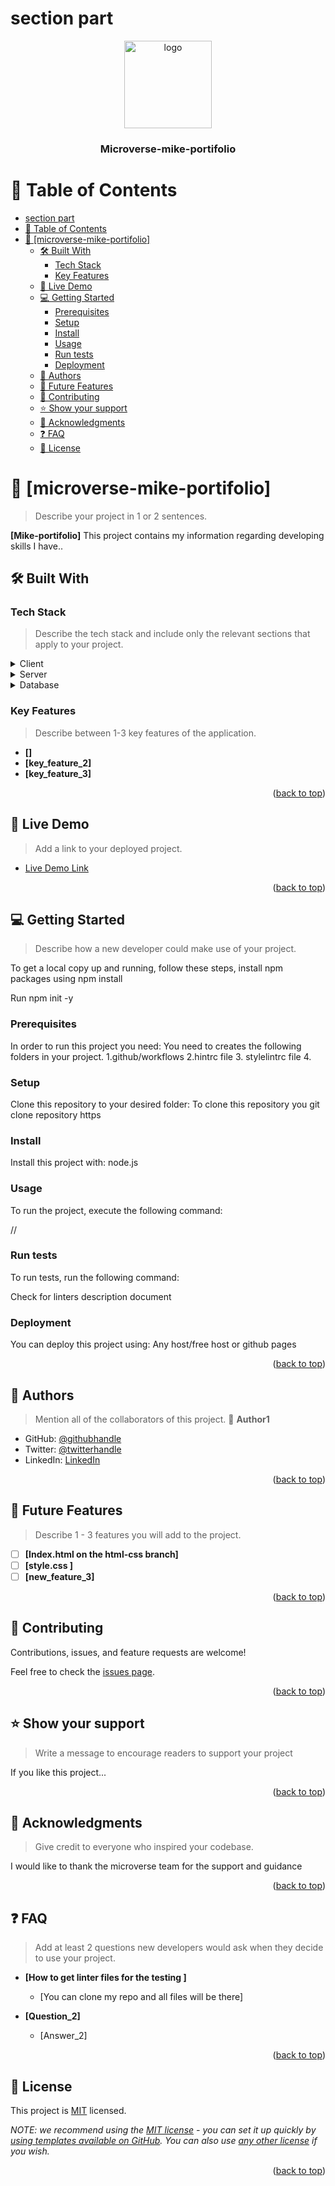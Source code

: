 <a name="readme-top"></a>
# section part 

<div align="center">

  <img src="murple_logo.png" alt="logo" width="140"  height="auto" />
  <br/>

  <h3><b>Microverse-mike-portifolio</b></h3>

</div>


# 📗 Table of Contents

- [section part](#section-part)
- [📗 Table of Contents](#-table-of-contents)
- [📖 \[microverse-mike-portifolio\] ](#-microverse-mike-portifolio-)
  - [🛠 Built With ](#-built-with-)
    - [Tech Stack ](#tech-stack-)
    - [Key Features ](#key-features-)
  - [🚀 Live Demo ](#-live-demo-)
  - [💻 Getting Started ](#-getting-started-)
    - [Prerequisites](#prerequisites)
    - [Setup](#setup)
    - [Install](#install)
    - [Usage](#usage)
    - [Run tests](#run-tests)
    - [Deployment](#deployment)
  - [👥 Authors ](#-authors-)
  - [🔭 Future Features ](#-future-features-)
  - [🤝 Contributing ](#-contributing-)
  - [⭐️ Show your support ](#️-show-your-support-)
  - [🙏 Acknowledgments ](#-acknowledgments-)
  - [❓ FAQ ](#-faq-)
  - [📝 License ](#-license-)


# 📖 [microverse-mike-portifolio] <a name="about-project"></a>

> Describe your project in 1 or 2 sentences.

**[Mike-portifolio]** This project contains my information regarding developing skills I have..

## 🛠 Built With <a name="built-with"></a>

### Tech Stack <a name="tech-stack"></a>

> Describe the tech stack and include only the relevant sections that apply to your project.

<details>
  <summary>Client</summary>
  <ul>
    <li><a href="https://reactjs.org/">React.js</a></li>
  </ul>
</details>

<details>
  <summary>Server</summary>
  <ul>
    <li><a href="https://expressjs.com/">Express.js</a></li>
  </ul>
</details>

<details>
<summary>Database</summary>
  <ul>
    <li><a href="https://www.postgresql.org/">PostgreSQL</a></li>
  </ul>
</details>



### Key Features <a name="key-features"></a>

> Describe between 1-3 key features of the application.

- **[]**
- **[key_feature_2]**
- **[key_feature_3]**

<p align="right">(<a href="#readme-top">back to top</a>)</p>



## 🚀 Live Demo <a name="live-demo"></a>

> Add a link to your deployed project.

- [Live Demo Link](https://yourdeployedapplicationlink.com)

<p align="right">(<a href="#readme-top">back to top</a>)</p>


## 💻 Getting Started <a name="getting-started"></a>

> Describe how a new developer could make use of your project.

To get a local copy up and running, follow these steps, 
install npm packages using npm install 

Run npm init -y


### Prerequisites

In order to run this project you need:
 You need to creates the following folders in your project. 
 1.github/workflows
 2.hintrc file
 3. stylelintrc file 
 4. 
### Setup

Clone this repository to your desired folder:
To clone this repository you git clone repository https 
### Install

Install this project with:
node.js 

### Usage

To run the project, execute the following command:

//


### Run tests

To run tests, run the following command:

Check for linters description document 
### Deployment

You can deploy this project using:
Any host/free host or github pages

<p align="right">(<a href="#readme-top">back to top</a>)</p>



## 👥 Authors <a name="authors"></a>

> Mention all of the collaborators of this project.
👤 **Author1**

- GitHub: [@githubhandle](https://github.com/githubhandle)
- Twitter: [@twitterhandle](https://twitter.com/DevMichael11)
- LinkedIn: [LinkedIn](linkedin.com/in/dev-mike-5a09ab167)

<p align="right">(<a href="#readme-top">back to top</a>)</p>



## 🔭 Future Features <a name="future-features"></a>

> Describe 1 - 3 features you will add to the project.

- [ ] **[Index.html on the html-css branch]**
- [ ] **[style.css ]**
- [ ] **[new_feature_3]**

<p align="right">(<a href="#readme-top">back to top</a>)</p>

<!-- CONTRIBUTING -->

## 🤝 Contributing <a name="contributing"></a>

Contributions, issues, and feature requests are welcome!

Feel free to check the [issues page](../../issues/).

<p align="right">(<a href="#readme-top">back to top</a>)</p>

<!-- SUPPORT -->

## ⭐️ Show your support <a name="support"></a>

> Write a message to encourage readers to support your project

If you like this project...

<p align="right">(<a href="#readme-top">back to top</a>)</p>

<!-- ACKNOWLEDGEMENTS -->

## 🙏 Acknowledgments <a name="acknowledgements"></a>

> Give credit to everyone who inspired your codebase.

I would like to thank the microverse team for the support and guidance 

<p align="right">(<a href="#readme-top">back to top</a>)</p>

<!-- FAQ (optional) -->

## ❓ FAQ <a name="faq"></a>

> Add at least 2 questions new developers would ask when they decide to use your project.

- **[How to get linter files for the testing ]**

  - [You can clone my repo and all files will be there]

- **[Question_2]**

  - [Answer_2]

<p align="right">(<a href="#readme-top">back to top</a>)</p>

<!-- LICENSE -->

## 📝 License <a name="license"></a>

This project is [MIT](./LICENSE) licensed.

_NOTE: we recommend using the [MIT license](https://choosealicense.com/licenses/mit/) - you can set it up quickly by [using templates available on GitHub](https://docs.github.com/en/communities/setting-up-your-project-for-healthy-contributions/adding-a-license-to-a-repository). You can also use [any other license](https://choosealicense.com/licenses/) if you wish._

<p align="right">(<a href="#readme-top">back to top</a>)</p>
